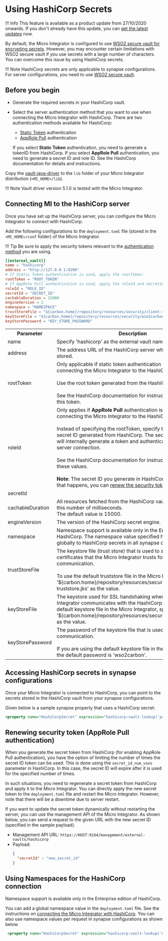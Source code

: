 # Using HashiCorp Secrets 

!!! Info
    This feature is available as a product update from 27/10/2020 onwards. If you don't already have this update, you can [get the latest updates](https://updates.docs.wso2.com/en/latest/updates/overview/) now.

By default, the Micro Integrator is configured to use [WSO2 secure vault for encrypting secrets](encrypting_plain_text.md). However, you may encounter certain limitations with WSO2 secure vault if you use secrets with a large number of characters. You can overcome this issue by using HashiCorp secrets.

!!! Note
    HashiCorp secrets are only applicable to synapse configurations. For server configurations, you need to use [WSO2 secure vault](encrypting_plain_text.md).

## Before you begin

-   Generate the required secrets in your HashiCorp vault. 
-   Select the server authentication method that you want to use when connecting the Micro Integrator with HashiCorp. There are two authentication methods available for HashiCorp:

    -   [Static Token](https://learn.hashicorp.com/tutorials/vault/tokens?in=vault/auth-methods) authentication
    -   [AppRole Pull](https://learn.hashicorp.com/tutorials/vault/approle) authentication

    If you select <b>Static Token</b> authentication, you need to generate a tokenID from HashiCorp. If you select <b>AppRole Pull</b> authentication, you need to generate a secret ID and role ID. See the HashiCorp documentation for details and instructions.

Copy the [vault-java-driver](https://github.com/BetterCloud/vault-java-driver) to the `lib` folder of your Micro Integrator distribution (`<MI_HOME>/lib`). 

!!! Note
    Vault driver version 5.1.0 is tested with the Micro Integrator.

## Connecting MI to the HashiCorp server

Once you have set up the HashiCorp server, you can configure the Micro Integrator to connect with HashiCorp.

Add the following configurations to the `deployment.toml` file (stored in the `<MI_HOME>/conf` folder) of the Micro Integrator.

!!! Tip
    Be sure to apply the security tokens relevant to the [authentication method](#before-you-begin) you are using. 

```toml
[[external_vault]]
name = "hashicorp"
address = "http://127.0.0.1:8200"
# If Static Token authentication is used, apply the rootToken:
rootToken = "ROOT_TOKEN"
# If AppRole Pull authentication is used, apply the roleId and secretId:
roleId = "ROLE_ID"
secretId = "SECRET_ID"
cachableDuration = 15000
engineVersion = 2
namespace = "NAMESPACE"
trustStoreFile = "${carbon.home}/repository/resources/security/client-truststore.jks"
keyStoreFile = "${carbon.home}/repository/resources/security/wso2carbon.jks"
keyStorePassword = "KEY_STORE_PASSWORD"
```

<table>
    <tr>
        <th>
            Parameter
        </th>
        <th>
            Description
        </th>
    </tr>
    <tr>
        <td>
            name
        </td>
        <td>
            Specify 'hashicorp' as the external vault name.
        </td>
    </tr>
    <tr>
        <td>
            address
        </td>
        <td>
            The address URL of the HashiCorp server where the secrets are stored.
        </td>
    </tr>
    <tr>
        <td>
            rootToken
        </td>
        <td>
            Only applicable if static token authentication is used when connecting the Micro Integrator to the HashiCorp server.</br></br>
            Use the root token generated from the HashiCorp server.</br></br> See the HashiCorp documentation for instructions on generating this token.
        </td>
    </tr>
    <tr>
        <td>
            roleId
        </td>
        <td colspan="2">
            Only applies if <b>AppRole Pull</b> authentication is used when connecting the Micro Integrator to the HashiCorp server.</br></br> 
            Instead of specifying the rootToken, specify the role ID and secret ID generated from HashiCorp. The secret ID and role ID will internally generate a token and authenticate the HashiCorp server connection.</br></br> 
            See the HashiCorp documentation for instructions on generating these values.</br></br> 
            <b>Note</b>: The secret ID you generate in HashiCorp may expire. If that happens, you can <a href="#renewing-security-token-approle-pull-authentication">renew the security token</a>. 
        </td>
    </tr>
    <tr>
        <td>
            secretId
        </td>
    </tr>
    <tr>
        <td>
            cachableDuration
        </td>
        <td>
            All resources fetched from the HashiCorp vault are cached for this number of milliseconds.</br>
            The default value is 15000. 
        </td>
    </tr>
    <tr>
        <td>
            engineVersion
        </td>
        <td>
            The version of the HashiCorp secret engine. 
        </td>
    </tr>
    <tr>
        <td>
            namespace
        </td>
        <td>
            Namespace support is available only in the Enterprise edition of HashiCorp.
            The namespace value specified here applies globally to HashiCorp secrets in all synapse configurations. 
        </td>
    </tr>
    <tr>
        <td>
            trustStoreFile
        </td>
        <td>
            The keystore file (trust store) that is used to store the digital certificates that the Micro Integrator trusts for SSL communication.</br></br>
            To use the default truststore file in the Micro Integrator, specify '&#36;{carbon.home}/repository/resources/security/client-truststore.jks' as the value.
        </td>
    </tr>
    <tr>
        <td>
            keyStoreFile
        </td>
        <td>
            The keystore used for SSL handshaking when the Micro Integrator communicates with the HashiCorp server. To use the default keystore file in the Micro Integrator, specify '&#36;{carbon.home}/repository/resources/security/wso2carbon.jks' as the value.
        </td>
    </tr>
    <tr>
        <td>
            keyStorePassword
        </td>
        <td>
            The password of the keystore file that is used for SSL communication.</br></br>
            If you are using the default keystore file in the Micro Integrator, the default password is 'wso2carbon'.
        </td>
    </tr>
</table>

## Accessing HashiCorp secrets in synapse configurations

Once your Micro Integrator is connected to HashiCorp, you can point to the secrets stored in the HashiCorp vault from your synapse configurations.

Given below is a sample synapse property that uses a HashiCorp secret:

```xml
<property name="HashiCorpSecret" expression="hashicorp:vault-lookup('path-name', 'field-name') />
```

## Renewing security token (AppRole Pull authentication)

When you generate the secret token from HashiCorp (for enabling AppRole Pull authentication), you have the option of limiting the number of times the secret ID token can be used. This is done using the `secret_id_num_uses` parameter in HashiCorp. In this case, the secret ID will expire after it is used for the specified number of times. 

In such situations, you need to regenerate a secret token from HashiCorp and apply it to the Micro Integrator. You can directly apply the new secret token to the `deployment.toml` file and restart the Micro Integrator. However, note that there will be a downtime due to server restart. 

If you want to update the secret token dynamically without restarting the server, you can use the management API of the Micro Integrator. As shown below, you can send a request to the given URL with the new secret ID (specified in the sample payload).

-   Management API URL: `https://HOST:9164/management/external-vaults/hashicorp`
-   Payload:
    ```json
    {
      "secretId" : "new_secret_id" 
    }
    ```

## Using Namespaces for the HashiCorp connection

Namespace support is available only in the Enterprise edition of HashiCorp. 

You can add a global namespace value in the `deployment.toml` file. See the instructions on [connecting the Micro Integrator with HashiCorp](#connecting-mi-to-the-hashicorp-server). You can also use namespace values per request in synapse configurations as shown below.

```xml
 <property name="HashiCorpSecret" expression="hashicorp:vault-lookup('namespace', 'path-name', 'field-name') />
```